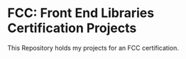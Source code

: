 # FCC: Front End Libraries Certification Projects

This Repository holds my projects for an FCC certification.

